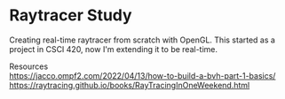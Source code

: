 # Raytracer Study
Creating real-time raytracer from scratch with OpenGL. This started as a project in CSCI 420, now I'm extending it to be real-time.

Resources
<br/>
https://jacco.ompf2.com/2022/04/13/how-to-build-a-bvh-part-1-basics/
<br/>
https://raytracing.github.io/books/RayTracingInOneWeekend.html
